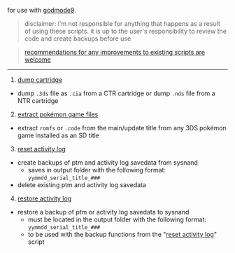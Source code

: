 for use with [godmode9](https://github.com/d0k3/GodMode9).

> disclaimer: i'm not responsible for anything that happens as a result of using these scripts. it is up to the user's responsibility to review the code and create backups before use

> [recommendations for any improvements to existing scripts are welcome](https://github.com/zweilous/gm9scripts/issues)

---

1. [dump cartridge](gm9/scripts/dump%20cartridge.gm9)
  - dump `.3ds` file as `.cia` from a CTR cartridge or dump `.nds` file from a NTR cartridge
2. [extract pokémon game files](gm9/scripts/extract%20pokemon%20game%20files.gm9)
  - extract `romfs` or `.code` from the main/update title from any 3DS pokémon game installed as an SD title
3. [reset activity log](gm9/scripts/reset%20activity%20log.gm9)
  - create backups of ptm and activity log savedata from sysnand
    - saves in output folder with the following format: `yymmdd_serial_title_###`
  - delete existing ptm and activity log savedata
4. [restore activity log](gm9/scripts/restore%20activity%20log.gm9)
  - restore a backup of ptm or activity log savedata to sysnand
    - must be located in the output folder with the following format: `yymmdd_serial_title_###`
    - to be used with the backup functions from the "[reset activity log](gm9/scripts/reset%20activity%20log.gm9)" script
